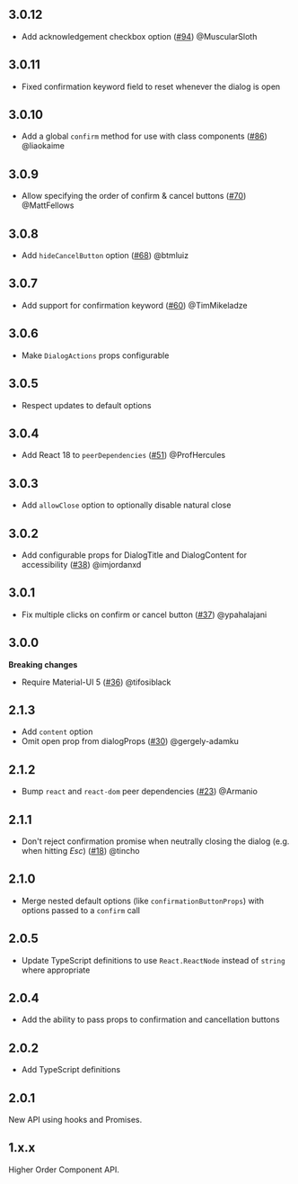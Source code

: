 ## 3.0.12

- Add acknowledgement checkbox option ([#94](https://github.com/jonatanklosko/material-ui-confirm/pull/94)) @MuscularSloth

## 3.0.11

- Fixed confirmation keyword field to reset whenever the dialog is open

## 3.0.10

- Add a global `confirm` method for use with class components ([#86](https://github.com/jonatanklosko/material-ui-confirm/pull/86)) @liaokaime

## 3.0.9

- Allow specifying the order of confirm & cancel buttons ([#70](https://github.com/jonatanklosko/material-ui-confirm/pull/70)) @MattFellows

## 3.0.8

- Add `hideCancelButton` option ([#68](https://github.com/jonatanklosko/material-ui-confirm/pull/68)) @btmluiz

## 3.0.7

- Add support for confirmation keyword ([#60](https://github.com/jonatanklosko/material-ui-confirm/pull/60)) @TimMikeladze

## 3.0.6

- Make `DialogActions` props configurable

## 3.0.5

- Respect updates to default options

## 3.0.4

- Add React 18 to `peerDependencies` ([#51](https://github.com/jonatanklosko/material-ui-confirm/pull/51)) @ProfHercules

## 3.0.3

- Add `allowClose` option to optionally disable natural close

## 3.0.2

- Add configurable props for DialogTitle and DialogContent for accessibility ([#38](https://github.com/jonatanklosko/material-ui-confirm/pull/38)) @imjordanxd

## 3.0.1

- Fix multiple clicks on confirm or cancel button ([#37](https://github.com/jonatanklosko/material-ui-confirm/pull/37)) @ypahalajani

## 3.0.0

**Breaking changes**

- Require Material-UI 5 ([#36](https://github.com/jonatanklosko/material-ui-confirm/pull/36)) @tifosiblack

## 2.1.3

- Add `content` option
- Omit open prop from dialogProps ([#30](https://github.com/jonatanklosko/material-ui-confirm/pull/30)) @gergely-adamku

## 2.1.2

- Bump `react` and `react-dom` peer dependencies ([#23](https://github.com/jonatanklosko/material-ui-confirm/pull/23)) @Armanio

## 2.1.1

- Don't reject confirmation promise when neutrally closing the dialog (e.g. when hitting _Esc_) ([#18](https://github.com/jonatanklosko/material-ui-confirm/pull/18)) @tincho

## 2.1.0

- Merge nested default options (like `confirmationButtonProps`) with options passed to a `confirm` call

## 2.0.5

- Update TypeScript definitions to use `React.ReactNode` instead of `string` where appropriate

## 2.0.4

- Add the ability to pass props to confirmation and cancellation buttons

## 2.0.2

- Add TypeScript definitions

## 2.0.1

New API using hooks and Promises.

## 1.x.x

Higher Order Component API.
